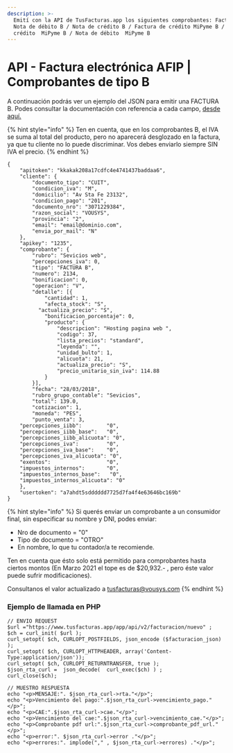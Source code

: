 ```yaml
---
description: >-
  Emití con la API de TusFacturas.app los siguientes comprobantes: FacturaB /
  Nota de débito B / Nota de crédito B / Factura de crédito MiPyme B / Nota de
  crédito  MiPyme B / Nota de débito  MiPyme B
---
```


# API - Factura electrónica AFIP | Comprobantes de tipo B

A continuación podrás ver un ejemplo del JSON para emitir una FACTURA B. Podes consultar la documentación con referencia a cada campo, [desde aquí.](https://developers.tusfacturas.app/api-factura-electronica-afip-facturacion-nuevo-comprobante)

{% hint style="info" %}
Ten en cuenta, que en los comprobantes B, el IVA se suma al total del producto, pero no aparecerá desglozado en la factura, ya que tu cliente no lo puede discriminar. Vos debes enviarlo siempre SIN IVA el precio.
{% endhint %}

```
{
	"apitoken": "kkakak208a17cdfc4e4741437baddaa6",
	"cliente": {
		"documento_tipo": "CUIT",
		"condicion_iva": "M",
		"domicilio": "Av Sta Fe 23132",
		"condicion_pago": "201",
		"documento_nro": "3071229384",
		"razon_social": "VOUSYS",
		"provincia": "2",
		"email": "email@dominio.com",
		"envia_por_mail": "N"
	},
	"apikey": "1235",
	"comprobante": {
		"rubro": "Sevicios web",
		"percepciones_iva": 0,
		"tipo": "FACTURA B",
		"numero": 2134,
		"bonificacion": 0,
		"operacion": "V",
		"detalle": [{
			"cantidad": 1,
			"afecta_stock": "S",
		  "actualiza_precio": "S",
			"bonificacion_porcentaje": 0,			
			"producto": {
				"descripcion": "Hosting pagina web ",
				"codigo": 37,
				"lista_precios": "standard",
				"leyenda": "",
				"unidad_bulto": 1,
				"alicuota": 21,
				"actualiza_precio": "S",
				"precio_unitario_sin_iva": 114.88
			}
		}],
		"fecha": "28/03/2018",
		"rubro_grupo_contable": "Sevicios",
		"total": 139.0,
		"cotizacion": 1,
		"moneda": "PES",
		"punto_venta": 3,
    "percepciones_iibb":        "0",
    "percepciones_iibb_base":   "0",
    "percepciones_iibb_alicuota": "0",
    "percepciones_iva":         "0",
    "percepciones_iva_base":    "0",
    "percepciones_iva_alicuota": "0",
    "exentos":                  "0", 
    "impuestos_internos":       "0",
    "impuestos_internos_base":   "0",
    "impuestos_internos_alicuota": "0" 
	},
	"usertoken": "a7ahdt5sdddddd7725d7fa4f4e63646bc169b"
}
```

{% hint style="info" %}
Si querés enviar un comprobante a un consumidor final, sin especificar su nombre y DNI, podes enviar:

* Nro de documento = "0"&#x20;
* Tipo de documento = "OTRO"
* En nombre, lo que tu contador/a te recomiende.&#x20;

Ten en cuenta que ésto solo está permitido para comprobantes hasta ciertos montos (En Marzo 2021 el tope es de $20,932.- , pero éste valor puede sufrir modificaciones).

&#x20;Consultanos el valor actualizado a  tusfacturas@vousys.com&#x20;
{% endhint %}

### Ejemplo de llamada en PHP

```
// ENVIO REQUEST
$url ="https://www.tusfacturas.app/app/api/v2/facturacion/nuevo" ;
$ch = curl_init( $url );
curl_setopt( $ch, CURLOPT_POSTFIELDS, json_encode ($facturacion_json) );
curl_setopt( $ch, CURLOPT_HTTPHEADER, array('Content-Type:application/json'));
curl_setopt( $ch, CURLOPT_RETURNTRANSFER, true );
$json_rta_curl =  json_decode(  curl_exec($ch) ) ;  
curl_close($ch);

// MUESTRO RESPUESTA
echo "<p>MENSAJE:". $json_rta_curl->rta."</p>"; 
echo "<p>Vencimiento del pago:".$json_rta_curl->vencimiento_pago."</p>"; 
echo "<p>CAE:".$json_rta_curl->cae."</p>"; 
echo "<p>Vencimiento del cae:".$json_rta_curl->vencimiento_cae."</p>"; 
echo "<p>Comprobante pdf url:".$json_rta_curl->comprobante_pdf_url."</p>"; 
echo "<p>error:". $json_rta_curl->error ."</p>"; 
echo "<p>errores:". implode("," , $json_rta_curl->errores) ."</p>"; 


```
